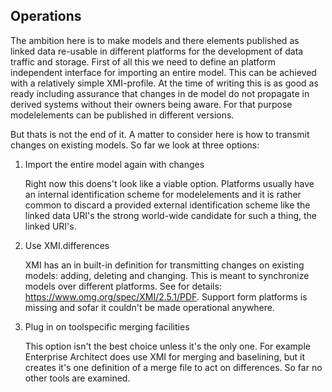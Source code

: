 ## Operations


The ambition here is to make models and there elements published as linked data re-usable in different platforms for the development of data traffic and storage. First of all this we need to define an platform independent interface for importing an entire model. This can be achieved with a relatively simple XMI-profile.  At the time of writing this is as good as ready including assurance that changes in de model do not propagate in derived systems without their owners being aware. For that purpose modelelements can be published in different versions. 

But thats is not the end of it.  A matter to consider here is how to transmit changes on existing models. So far we look at three options:

1. Import the entire model again with changes

   Right now this doens't look like a viable option.  Platforms usually have an internal identification scheme for modelelements and it is rather common to discard a provided external identification scheme like the linked data URI's the  strong world-wide candidate for such a thing, the linked URI's.
 
 2. Use XMI.differences
  
    XMI has an in built-in definition for transmitting changes on existing models: adding, deleting and changing. This is meant to synchronize models over different platforms. See for details: https://www.omg.org/spec/XMI/2.5.1/PDF.  Support form platforms is missing and sofar it couldn't be made operational anywhere.

3. Plug in on toolspecific merging facilities

   This option isn't  the best choice unless it's  the only one. For example Enterprise Architect does use XMI for merging and baselining, but it creates it's one definition of a merge file to act on differences. So far no other tools are examined.



